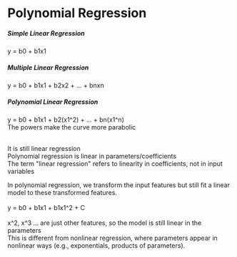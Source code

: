 # Polynomial Regression

##### Simple Linear Regression
y = b0 + b1x1

##### Multiple Linear Regression
y = b0 + b1x1 + b2x2 + ... + bnxn

##### Polynomial Linear Regression
y = b0 + b1x1 + b2(x1^2) + ... + bn(x1^n)<br>
The powers make the curve more parabolic<br><br>

It is still linear regression<br>
Polynomial regression is linear in parameters/coefficients<br>
The term "linear regression" refers to linearity in coefficients, not in input variables<br>

In polynomial regression, we transform the input features but still fit a linear model to these transformed features.<br><br>
y = b0 + b1x1 + b1x1^2 + C<br><br>
x^2, x^3 ... are just other features, so the model is still linear in the parameters<br> 
This is different from nonlinear regression, where parameters appear in nonlinear ways (e.g., exponentials, products of parameters).
